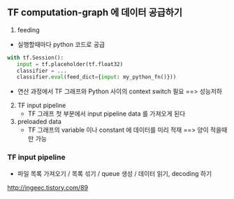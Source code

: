 ## TF computation-graph 에 데이터 공급하기
1. feeding
  * 실행할때마다 python 코드로 공급 
  ``` python
  with tf.Session():
     input = tf.placeholder(tf.float32)   
     classifier = ...   
     classifier.eval(feed_dict={input: my_python_fn()}))
  ```
  * 연산 과정에서 TF 그래프와 Python 사이의 context switch 필요 ==> 성능저하
2. TF input pipeline
	* TF 그래프 첫 부분에서 input pipeline data 를 가져오게 된다
3. preloaded data
	* TF 그래프의 variable 이나 constant 에 데이터를 미리 적재 ==> 양이 적을때만 가능

### TF input pipeline
* 파일 목록 가져오기 / 목록 섞기 / queue 생성 / 데이터 읽기, decoding 하기




http://ingeec.tistory.com/89





